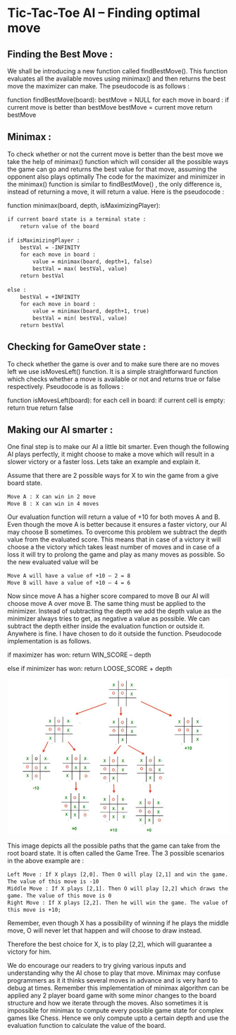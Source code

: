 # Tic-Tac-Toe AI – Finding optimal move

## Finding the Best Move :

We shall be introducing a new function called findBestMove(). This function evaluates all the available moves using minimax() and then returns the best move the maximizer can make. The pseudocode is as follows :

function findBestMove(board):
    bestMove = NULL
    for each move in board :
        if current move is better than bestMove
            bestMove = current move
    return bestMove
    
## Minimax :

To check whether or not the current move is better than the best move we take the help of minimax() function which will consider all the possible ways the game can go and returns the best value for that move, assuming the opponent also plays optimally
The code for the maximizer and minimizer in the minimax() function is similar to findBestMove() , the only difference is, instead of returning a move, it will return a value. Here is the pseudocode :

function minimax(board, depth, isMaximizingPlayer):

    if current board state is a terminal state :
        return value of the board
    
    if isMaximizingPlayer :
        bestVal = -INFINITY 
        for each move in board :
            value = minimax(board, depth+1, false)
            bestVal = max( bestVal, value) 
        return bestVal

    else :
        bestVal = +INFINITY 
        for each move in board :
            value = minimax(board, depth+1, true)
            bestVal = min( bestVal, value) 
        return bestVal

## Checking for GameOver state :

To check whether the game is over and to make sure there are no moves left we use isMovesLeft() function. It is a simple straightforward function which checks whether a move is available or not and returns true or false respectively. Pseudocode is as follows :

function isMovesLeft(board):
    for each cell in board:
        if current cell is empty:
            return true
    return false

## Making our AI smarter :

One final step is to make our AI a little bit smarter. Even though the following AI plays perfectly, it might choose to make a move which will result in a slower victory or a faster loss. Lets take an example and explain it.

Assume that there are 2 possible ways for X to win the game from a give board state.

    Move A : X can win in 2 move
    Move B : X can win in 4 moves

Our evaluation function will return a value of +10 for both moves A and B. Even though the move A is better because it ensures a faster victory, our AI may choose B sometimes. To overcome this problem we subtract the depth value from the evaluated score. This means that in case of a victory it will choose a the victory which takes least number of moves and in case of a loss it will try to prolong the game and play as many moves as possible. So the new evaluated value will be

    Move A will have a value of +10 – 2 = 8
    Move B will have a value of +10 – 4 = 6

Now since move A has a higher score compared to move B our AI will choose move A over move B. The same thing must be applied to the minimizer. Instead of subtracting the depth we add the depth value as the minimizer always tries to get, as negative a value as possible. We can subtract the depth either inside the evaluation function or outside it. Anywhere is fine. I have chosen to do it outside the function. Pseudocode implementation is as follows.

if maximizer has won:
    return WIN_SCORE – depth

else if minimizer has won:
    return LOOSE_SCORE + depth  

![Test Image 4](4.jpg)

This image depicts all the possible paths that the game can take from the root board state. It is often called the Game Tree.
The 3 possible scenarios in the above example are :

    Left Move : If X plays [2,0]. Then O will play [2,1] and win the game. The value of this move is -10
    Middle Move : If X plays [2,1]. Then O will play [2,2] which draws the game. The value of this move is 0
    Right Move : If X plays [2,2]. Then he will win the game. The value of this move is +10;

Remember, even though X has a possibility of winning if he plays the middle move, O will never let that happen and will choose to draw instead.


Therefore the best choice for X, is to play [2,2], which will guarantee a victory for him.

We do encourage our readers to try giving various inputs and understanding why the AI chose to play that move. Minimax may confuse programmers as it it thinks several moves in advance and is very hard to debug at times. Remember this implementation of minimax algorithm can be applied any 2 player board game with some minor changes to the board structure and how we iterate through the moves. Also sometimes it is impossible for minimax to compute every possible game state for complex games like Chess. Hence we only compute upto a certain depth and use the evaluation function to calculate the value of the board.
